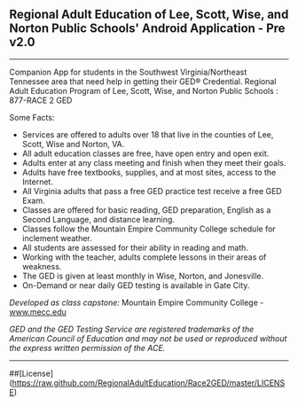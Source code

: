 ## Regional Adult Education of Lee, Scott, Wise, and Norton Public Schools' Android Application - Pre v2.0

---

Companion App for students in the Southwest Virginia/Northeast Tennessee area that need help in getting their GED® Credential.
Regional Adult Education Program of Lee, Scott, Wise, and Norton Public Schools : 877-RACE 2 GED

Some Facts:
+ Services are offered to adults over 18 that live in the counties of Lee, Scott, Wise and Norton, VA.
+ All adult education classes are free, have open entry and open exit.
+ Adults enter at any class meeting and finish when they meet their goals.
+ Adults have free textbooks, supplies, and at most sites, access to the Internet.
+ All Virginia adults that pass a free GED practice test receive a free GED Exam.
+ Classes are offered for basic reading, GED preparation, English as a Second Language, and distance learning.
+ Classes follow the Mountain Empire Community College schedule for inclement weather.
+ All students are assessed for their ability in reading and math.
+ Working with the teacher, adults complete lessons in their areas of weakness.
+ The GED is given at least monthly in Wise, Norton, and Jonesville.
+ On-Demand or near daily GED testing is available in Gate City.

*Developed as class capstone:* Mountain Empire Community College - www.mecc.edu

*GED and the GED Testing Service are registered trademarks of the American Council of Education and may not be used or reproduced without the express written permission of the ACE.*

---

##[License] (https://raw.github.com/RegionalAdultEducation/Race2GED/master/LICENSE)
